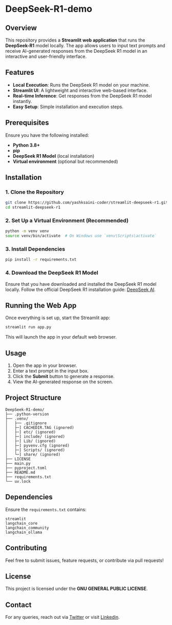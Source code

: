 # DeepSeek-R1-demo

## Overview
This repository provides a **Streamlit web application** that runs the **DeepSeek-R1** model locally. The app allows users to input text prompts and receive AI-generated responses from the DeepSeek R1 model in an interactive and user-friendly interface.

## Features
- **Local Execution**: Runs the DeepSeek R1 model on your machine.
- **Streamlit UI**: A lightweight and interactive web-based interface.
- **Real-time Inference**: Get responses from the DeepSeek R1 model instantly.
- **Easy Setup**: Simple installation and execution steps.

## Prerequisites
Ensure you have the following installed:
- **Python 3.8+**
- **pip**
- **DeepSeek R1 Model** (local installation)
- **Virtual environment** (optional but recommended)

## Installation
### 1. Clone the Repository
```sh
git clone https://github.com/yashksaini-coder/streamlit-deepseek-r1.git
cd streamlit-deepseek-r1
```

### 2. Set Up a Virtual Environment (Recommended)
```sh
python -m venv venv
source venv/bin/activate  # On Windows use `venv\Scripts\activate`
```

### 3. Install Dependencies
```sh
pip install -r requirements.txt
```

### 4. Download the DeepSeek R1 Model
Ensure that you have downloaded and installed the DeepSeek R1 model locally. Follow the official DeepSeek R1 installation guide: [DeepSeek AI](https://deepseek.ai/).

## Running the Web App
Once everything is set up, start the Streamlit app:
```sh
streamlit run app.py
```
This will launch the app in your default web browser.

## Usage
1. Open the app in your browser.
2. Enter a text prompt in the input box.
3. Click the **Submit** button to generate a response.
4. View the AI-generated response on the screen.

## Project Structure
```
DeepSeek-R1-demo/
├── .python-version
├── .venv/
│   ├── .gitignore
│   ├─] CACHEDIR.TAG (ignored)
│   ├─] etc/ (ignored)
│   ├─] include/ (ignored)
│   ├─] Lib/ (ignored)
│   ├─] pyvenv.cfg (ignored)
│   ├─] Scripts/ (ignored)
│   └─] share/ (ignored)
├── LICENSE
├── main.py
├── pyproject.toml
├── README.md
├── requirements.txt
└── uv.lock
```

## Dependencies
Ensure the `requirements.txt` contains:

```
streamlit
langchain_core
langchain_community
langchain_ollama
```

## Contributing
Feel free to submit issues, feature requests, or contribute via pull requests!

## License
This project is licensed under the **GNU GENERAL PUBLIC LICENSE**.

## Contact
For any queries, reach out via [Twitter](https://x.com/yash_k_saini) or visit [Linkedin](https://www.linkedin.com/in/yashksaini/).

